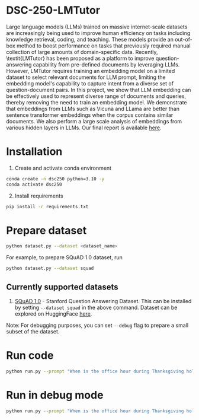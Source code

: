 # DSC-250-LMTutor

Large language models (LLMs) trained on massive internet-scale datasets are increasingly being used to improve human efficiency on tasks including knowledge retrieval, coding, and teaching. These models provide an out-of-box method to boost performance on tasks that previously required manual collection of large amounts of domain-specific data. Recently, \textit{LMTutor} has been proposed as a platform to improve question-answering capability from pre-defined documents by leveraging LLMs. However, LMTutor requires training an embedding model on a limited dataset to select relevant documents for LLM prompt, limiting the embedding model's capability to capture intent from a diverse set of question-document pairs. In this project, we  show that LLM embedding can be effectively used to represent diverse range of documents and queries, thereby removing the need to train an embedding model. We demonstrate that embeddings from LLMs such as Vicuna and LLama are better than sentence transformer embeddings when the corpus contains similar documents. We also perform a large scale analysis of embeddings from various hidden layers in LLMs. Our final report is available [here](report.pdf).

# Installation
1. Create and activate conda environment
```bash
conda create -n dsc250 python=3.10 -y
conda activate dsc250
```

2. Install requirements
```bash
pip install -r requirements.txt
```

# Prepare dataset
```bash
python dataset.py --dataset <dataset_name>
```
For example, to prepare SQuAD 1.0 dataset, run
```bash
python dataset.py --dataset squad
```

## Currently supported datasets
1. [SQuAD 1.0](https://rajpurkar.github.io/SQuAD-explorer/) - Stanford Question Answering Dataset. This can be installed by setting `--dataset squad` in the above command. Dataset can be explored on HuggingFace [here](https://huggingface.co/datasets/squad).

Note: For debugging purposes, you can set `--debug` flag to prepare a small subset of the dataset.


# Run code
```bash
python run.py --prompt "When is the office hour during Thanksgiving holiday for DSC250?" --prepare_dataset
```

# Run in debug mode
```bash 
python run.py --prompt "When is the office hour during Thanksgiving holiday for DSC250?" --prepare_dataset --debug
```
